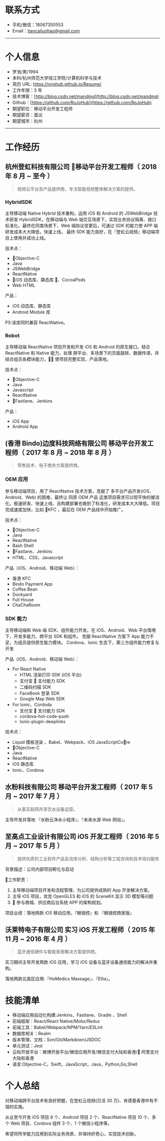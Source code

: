 # 联系方式

- 手机/微信：18067350553
- Email：tiancailuohao@gmail.com

---

# 个人信息

- 罗浩/男/1994
- 本科/杭州师范大学钱江学院/计算机科学与技术
- 简历 URL: https://rojohub.github.io/Resume/
- 工作年限：3 年
- 技术博客：[http://blog.csdn.net/mandmg](http://blog.csdn.net/mandmg)
- Github：[https://github.com/RoJoHub](https://github.com/RoJoHub)
- 期望职位：移动平台开发工程师
- 期望薪资：面议
- 期望城市：杭州

---

# 工作经历

## 杭州登虹科技有限公司  移动平台开发工程师（ 2018 年 8 月 ~ 至今 ）

> 视频云平台及产品提供商，专注智能视频整体解决方案的提供。

### HybridSDK

主导移动端 Native Hybrid 技术重构，运用 iOS 和 Android 的 JSWebBridge 技术研发 HybridSDK，在移动端与 Web 端交互场景下，实现业务协议隔离、接口标准化。最终在同类场景下，Web 端协议变更后，可通过 SDK 的能力使 APP 端研发成本大大降低，快速上线。
最终 SDK 能力良好，在『登虹云视频』移动端项目上使用并成功上线。

技术点：

- Objective-C
- Java
- JSWebBridge
- ReactNative
- iOS 动态库、静态库 、CocoaPods
- Web HTML

产品：

- iOS 动态库、静态库
- Android Module 库

PS:该库同时兼容 ReactNative。

### Robot

主导移动端 ReactNative 项目开发和开发 iOS 和 Android 的原生接口。结合 ReactNative 和 Native 能力，处理 跨平台、多场景下的页面跳转、数据传递，并结合组员各模块能力， 使项目完整实现，产品落地。

技术点：

- Objective-C
- Java
- Javascript
- ReactNative
- Fastlane、Jenkins

产品：

- iOS App
- Android App

## (香港 Bindo)边度科技网络有限公司 移动平台开发工程师（ 2017 年 8 月 ~ 2018 年 8 月 ）

> 零售技术、电子商务方案提供商。

### OEM 应用

参与移动端项目，用了 ReactNative 技术方案，克服了 多平台产品开发(iOS、Android、Web) 的困难，最终让 同质 OEM 产品 这类项目需求可以短平快的被消化，极速研发、快速上线、且构建部署也做到了标准化，研发成本大大降低。项目完成速度加快，比如 KFC ，最后在 OEM 产品线中开始推广。

技术点：

- Objective-C
- Java
- ReactNative
- Bash Shell
- Fastlane、Jenkins
- HTML、CSS、Javascript

产品（iOS、Android、移动端 Web）：

- 香港 KFC
- Bindo Payment App
- Coffee Bean
- Dockyard
- Full House
- ChaChaRoom

### SDK 能力

主导移动端和 Web 端 SDK、组件能力开发。在 iOS、Android、Web 平台情境下，开发多能力、跨平台 SDK 和组件。
克服 ReactNative 方案下 App 能力不足，为组员提供原生能力模块。
Cordova、Ionic 生态下，第三方组件能力修复与开发

产品（iOS、Android、移动端 Web）：

- For React Native
  - HTML 渲染打印 SDK (iOS 平台)
  - 支付宝  支付能力 SDK
  - 二维码扫描 SDK
  - FaceBook 登录 SDK
  - Google Map Web SDK
- For Ionic、Cordoda
  - 支付宝  支付能力 SDK
  - cordova-hot-code-push
  - Ionic-plugin-deeplinks

技术点：

- Liquid 模板渲染 、Babel、Webpack、iOS JavaScriptCore
- Objective-C
- Java
- ReactNative
- iOS 静态库
- Ionic、Cordova

## 水粉科技有限公司 移动平台开发工程师（ 2017 年 5 月 ~ 2017 年 7 月 ）

> 从事互联网共享饮水设备运营。

主导开发并落地 『水粉云净水小程序』、『未来水源 Web 网站』。

## 至高点工业设计有限公司 iOS 开发工程师（ 2016 年 5 月 ~ 2017 年 5 月 ）

> 提供优质的工业软件产品及流体分析、结构分析等工程咨询和技术培训服务

背景描述：公司内部项目孵化与启动

工作职责：

1. 主导移动端项目开发和流程管理，为公司提供成熟的 App 开发解决方案。
2. 主导 iOS 项目，攻克 OpenGLES 和 iOS 的 SceneKit 显示 3D 模型等问题
3.  参与商城、供应商后台系统 APP 的架构规划。

项目业绩：落地两款 iOS 移动应用，『眼镜控』和 『眼镜控商家版』

## 沃莱特电子有限公司 实习 iOS 开发工程师（ 2015 年 11 月 ~ 2016 年 4 月 ）

> 蓝牙通信硬件与智能家居解决方案提供商。

实习期间主导开发两款 iOS 应用，学习 iOS 设备与蓝牙设备通信能力的解决并重构。

落地两款北美区应用:『HoMedics Massage』、『Ellia』。

# 技能清单

- 移动端应用自动化构建:Jenkins、Fastlane、Gradle 、Shell
- 前端框架：React/React Native/Mobx/Redux
- 前端工具：Babel/Webpack/NPM/Yarn/ESLint
- 数据库相关：Realm
- 版本管理、文档：Svn/Git/Markdown/JSDOC
- 单元测试：Jest
- 云和开放平台：微博开放平台/微信应用开发/微信支付大陆和香港/ 阿里支付大陆和香港
- 语言:Objective-C，Swift，JavaScript，Java，Python,Go,Shell

# 个人总结

对移动端跨平台技术有良好把握，在登虹云视频(日活 30 万)、肯德基香港中有不错的实施。

从业至今开发 iOS 项目 8 个、Android 项目 2 个、ReactNative 项目 10 个、多个 Web 项目、Cordova 组件 3 个、1 个微信小程序等。

希望将所学能力应用到实际业务场景，并保持好奇心，实现技术创新。
